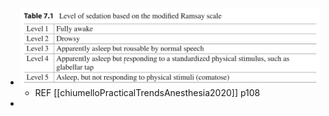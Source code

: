 - ![image.png](../assets/image_1682274839084_0.png)
	- REF [[chiumelloPracticalTrendsAnesthesia2020]] p108
-